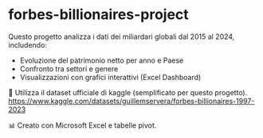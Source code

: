 # forbes-billionaires-project

Questo progetto analizza i dati dei miliardari globali dal 2015 al 2024, includendo:

- Evoluzione del patrimonio netto per anno e Paese
- Confronto tra settori e genere
- Visualizzazioni con grafici interattivi (Excel Dashboard)

🔗 Utilizza il dataset ufficiale di kaggle (semplificato per questo progetto).
https://www.kaggle.com/datasets/guillemservera/forbes-billionaires-1997-2023 

📊 Creato con Microsoft Excel e tabelle pivot.
